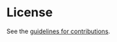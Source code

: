 # License

See the
[guidelines for contributions](https://github.com/bdetwiler/draft-detecting-unwanted-location-trackers/blob//CONTRIBUTING.md).
